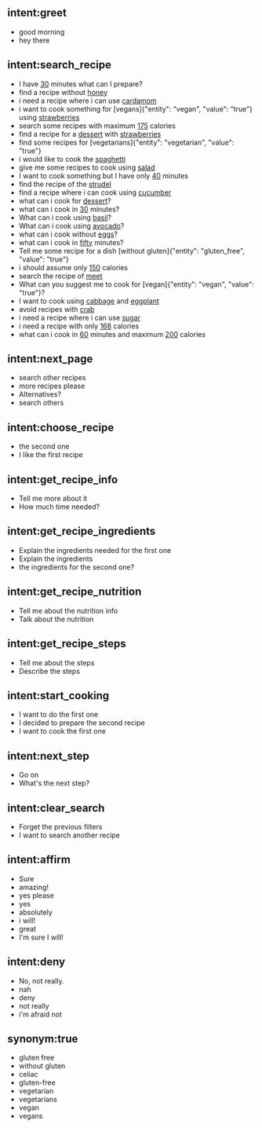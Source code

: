 ## intent:greet
- good morning
- hey there

## intent:search_recipe
- I have [30](max_minutes) minutes what can I prepare?
- find a recipe without [honey](avoid_ingredients)
- i need a recipe where i can use [cardamom](search_ingredients)
- i want to cook something for [vegans]{"entity": "vegan", "value": "true"} using [strawberries](search_ingredients)
- search some recipes with maximum [175](max_calories) calories
- find a recipe for a [dessert](search_text) with [strawberries](search_ingredients)
- find some recipes for [vegetarians]{"entity": "vegetarian", "value": "true"}
- i would like to cook the [spaghetti](search_text)
- give me some recipes to cook using [salad](search_ingredients)
- I want to cook something but I have only [40](max_minutes) minutes
- find the recipe of the [strudel](search_text)
- find a recipe where i can cook using [cucumber](search_ingredients)
- what can i cook for [dessert](search_text)?
- what can i cook in [30](max_minutes) minutes?
- What can i cook using [basil](search_ingredients)?
- What can i cook using [avocado](search_ingredients)?
- what can i cook without [eggs](avoid_ingredients)?
- what can i cook in [fifty](max_minutes) minutes?
- Tell me some recipe for a dish [without gluten]{"entity": "gluten_free", "value": "true"}
- i should assume only [150](max_calories) calories
- search the recipe of [meet](search_text)
- What can you suggest me to cook for [vegan]{"entity": "vegan", "value": "true"}?
- I want to cook using [cabbage](search_ingredients) and [eggplant](search_ingredients)
- avoid recipes with [crab](avoid_ingredients)
- i need a recipe where i can use [sugar](search_ingredients)
- i need a recipe with only [168](max_calories) calories
- what can i cook in [60](max_minutes) minutes and maximum [200](max_calories) calories

## intent:next_page
- search other recipes
- more recipes please
- Alternatives?
- search others

## intent:choose_recipe
- the second one
- I like the first recipe

## intent:get_recipe_info
- Tell me more about it
- How much time needed?

## intent:get_recipe_ingredients
- Explain the ingredients needed for the first one
- Explain the ingredients
- the ingredients for the second one?

## intent:get_recipe_nutrition
- Tell me about the nutrition info
- Talk about the nutrition

## intent:get_recipe_steps
- Tell me about the steps
- Describe the steps

## intent:start_cooking
- I want to do the first one
- I decided to prepare the second recipe
- I want to cook the first one

## intent:next_step
- Go on
- What's the next step?

## intent:clear_search
- Forget the previous filters
- I want to search another recipe

## intent:affirm
- Sure
- amazing!
- yes please
- yes
- absolutely
- i will!
- great
- I'm sure I will!

## intent:deny
- No, not really.
- nah
- deny
- not really
- i'm afraid not

## synonym:true
- gluten free
- without gluten
- celiac
- gluten-free
- vegetarian
- vegetarians
- vegan
- vegans
